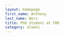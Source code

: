 ```yaml
---
layout: homepage
first_name: Anthony
last_name: Werz
title: PhD Student at CMU
category: alumni
---
```

